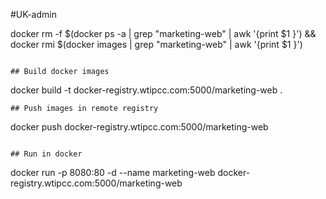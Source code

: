 #UK-admin

docker rm -f  $(docker ps -a | grep "marketing-web" | awk '{print $1 }') && docker rmi  $(docker images | grep "marketing-web" | awk '{print $1 }') 
```

## Build docker images
```
docker build -t  docker-registry.wtipcc.com:5000/marketing-web .
```
## Push images in remote registry

```
docker push docker-registry.wtipcc.com:5000/marketing-web
```

## Run in docker 
```
 docker run -p 8080:80 -d --name marketing-web  docker-registry.wtipcc.com:5000/marketing-web
```